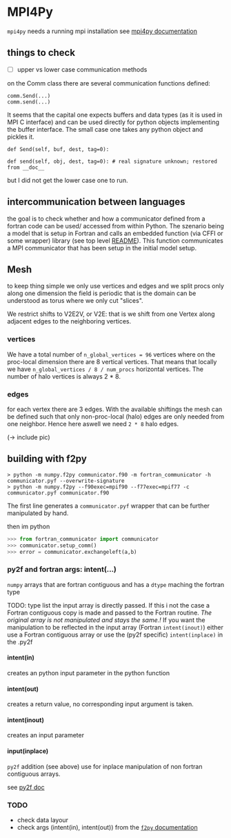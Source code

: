 # MPI4Py
`mpi4py` needs a running mpi installation
see [mpi4py documentation](https://mpi4py.readthedocs.io/en/stable/)


## things to check
- [ ] upper vs lower case communication methods

on the Comm class there are several communication functions defined:
```
comm.Send(...)
comm.send(...)
```

It seems that the capital one expects buffers and data types (as it is used in MPI C interface) and can be used directly for python objects
implementing the buffer interface. The small case one takes any python object and pickles it.

```commandline
def Send(self, buf, dest, tag=0):
    
def send(self, obj, dest, tag=0): # real signature unknown; restored from __doc__
```
but I did not get the lower case one to run.

## intercommunication between languages
the goal is to check whether and how a communicator defined from a fortran code can be used/ accessed from within 
Python. The szenario being a model that is setup in Fortran and calls an embedded function (via CFFI or some wrapper)
library (see top level [README](../../README.md)). This function communicates a MPI communicator that has been setup
in the initial model setup.


## Mesh
to keep thing simple we only use vertices and edges and we split procs only along one dimension
the field is periodic that is the domain can be understood as torus where we only cut "slices".

We restrict shifts to V2E2V, or V2E: that is we shift from one Vertex along adjacent edges to the neighboring vertices. 
### vertices
We have a total number of `n_global_vertices = 96` vertices where on the proc-local dimension there are 8 vertical vertices.
That means that locally we have `n_global_vertices / 8 / num_procs` horizontal vertices. The number of halo vertices is always 2 * 8.

### edges
for each vertex there are 3 edges. With the available shiftings the mesh can be defined such that only non-proc-local (halo) edges are only needed from one neighbor.
Hence here aswell we need `2 * 8` halo edges.

(-> include pic)


## building with f2py

```commandline
> python -m numpy.f2py communicator.f90 -m fortran_communicator -h communicator.pyf --overwrite-signature
> python -m numpy.f2py --f90exec=mpif90 --f77exec=mpif77 -c communicator.pyf communicator.f90 
```
The first line generates a `communicator.pyf` 
wrapper that can be further manipulated by hand.

then im python

```python
>>> from fortran_communicator import communicator
>>> communicator.setup_comm()
>>> error = communicator.exchangeleft(a,b)
```

### py2f and fortran args: intent(...)
`numpy` arrays that are fortran contiguous and has a `dtype` maching the fortran type

TODO: type list
the input array is directly passed. If this i not the case a Fortran contiguous copy is made and
passed to the Fortran routine. *The original array is not manipulated and stays the same.!*
If you want the manipulation to be reflected in the input array 
(Fortran `intent(inout)`) either use a Fortran contiguous array or use the (py2f specific)
`intent(inplace)` in the .py2f

#### intent(in)
creates an python input parameter in the python function
#### intent(out)
creates a return value, no corresponding input argument is taken. 
#### intent(inout)
creates an input parameter
#### input(inplace)
`py2f` addition (see above) use for inplace manipulation of non fortran contiguous arrays.

see [py2f doc](https://numpy.org/doc/stable/f2py/f2py.getting-started.html)

### TODO
- check data layour
- check args (intent(in), intent(out)) from the [`f2py` documentation](https://numpy.org/doc/stable/f2py/f2py.getting-started.html)